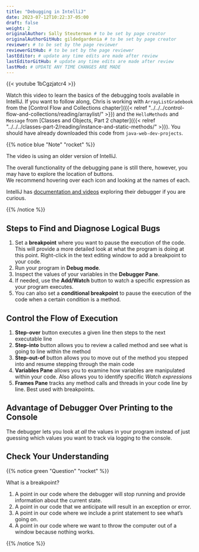 ```yaml
---
title: "Debugging in IntelliJ"
date: 2023-07-12T10:22:37-05:00
draft: false
weight: 2
originalAuthor: Sally Steuterman # to be set by page creator
originalAuthorGitHub: gildedgardenia # to be set by page creator
reviewer: # to be set by the page reviewer
reviewerGitHub: # to be set by the page reviewer
lastEditor: # update any time edits are made after review
lastEditorGitHub: # update any time edits are made after review
lastMod: # UPDATE ANY TIME CHANGES ARE MADE
---
```


{{< youtube 1bCgzjatcr4 >}}

Watch this video to learn the basics of the debugging tools available in IntelliJ.
If you want to follow along, Chris is working with `ArrayListGradebook` 
from the [Control Flow and Collections chapter]({{< relref "../../../control-flow-and-collections/reading/arraylist/" >}}) 
and the `HelloMethods` and `Message` from [Classes and Objects, Part 2 chapter]({{< relref "../../../classes-part-2/reading/instance-and-static-methods/" >}}).
You should have already downloaded this code from `java-web-dev-projects`.  

{{% notice blue "Note" "rocket" %}}

   The video is using an older version of IntelliJ.  

   The overall functionality of the debugging pane is still there, however, 
   you may have to explore the location of buttons.  
   We recommend hovering over each icon and looking at the names of each.

   IntelliJ has [documentation and videos](https://www.jetbrains.com/help/idea/debugging-code.html#df9fd13c) exploring their debugger if you are curious.

{{% /notice %}}

## Steps to Find and Diagnose Logical Bugs

1. Set a **breakpoint** where you want to pause the execution of the code. This will provide a more detailed look at what the program is doing at this point.  Right-click in the text editing window to add a breakpoint to your code.
1. Run your program in **Debug mode**.
1. Inspect the values of your variables in the **Debugger Pane**.
1. If needed, use the **Add/Watch** button to watch a specific expression as your program executes.
1. You can also set a **conditional breakpoint** to pause the execution of the code when a certain condition is a method.

## Control the Flow of Execution

1. **Step-over** button executes a given line then steps to the next executable line
1. **Step-into** button allows you to review a called method and see what is going to line within the method
1. **Step-out-of** button allows you to move out of the method you stepped into and resume stepping through the main code
1. **Variables Pane** allows you to examine how variables are manipulated within your code.  Also allows you to identify specific *Watch expressions*
1. **Frames Pane** tracks any method calls and threads in your code line by line.  Best used with breakpoints.

## Advantage of Debugger Over Printing to the Console

The debugger lets you look at *all* the values in your program instead of just guessing which values you want to track via logging to the console.

## Check Your Understanding

{{% notice green "Question" "rocket" %}}

   What is a breakpoint?

   1.   A point in our code where the debugger will stop running and provide information about the current state.
   1.   A point in our code that we anticipate will result in an exception or error.
   1.   A point in our code where we include a print statement to see what’s going on.
   1.   A point in our code where we want to throw the computer out of a window because nothing works.

{{% /notice %}}

<!-- 1 -->